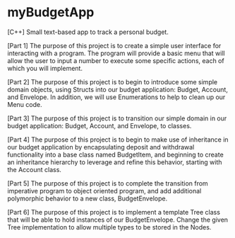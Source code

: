 # myBudgetApp
[C++] Small text-based app to track a personal budget. 

[Part 1]
The purpose of this project is to create a simple user interface for interacting with a program. The program will provide a basic menu that will allow the user to input a number to execute some specific actions, each of which you will implement.

[Part 2]
The purpose of this project is to begin to introduce some simple domain objects, using Structs into our budget application: Budget, Account, and Envelope. In addition, we will use Enumerations to help to clean up our Menu code.

[Part 3]
The purpose of this project is to transition our simple domain in our budget application: Budget, Account, and Envelope, to classes.

[Part 4]
The purpose of this project is to begin to make use of inheritance in our budget application by encapsulating deposit and withdrawal functionality into a base class named BudgetItem, and beginning to create an inheritance hierarchy to leverage and refine this behavior, starting with the Account class.

[Part 5]
The purpose of this project is to complete the transition from imperative program to object oriented program, and add additional polymorphic behavior to a new class, BudgetEnvelope.

[Part 6]
The purpose of this project is to implement a template Tree class that will be able to hold instances of our BudgetEnvelope. Change the given Tree implementation to allow multiple types to be stored in the Nodes.
